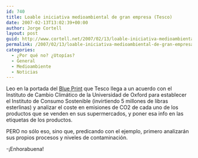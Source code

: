 ```yaml
---
id: 740
title: Loable iniciativa medioambiental de gran empresa (Tesco)
date: 2007-02-13T13:02:39+00:00
author: Jorge Cortell
layout: post
guid: http://www.cortell.net/2007/02/13/loable-iniciativa-medioambiental-de-gran-empresa-tesco/
permalink: /2007/02/13/loable-iniciativa-medioambiental-de-gran-empresa-tesco/
categories:
  - ¿Por qué no? ¿Utopías?
  - General
  - Medioambiente
  - Noticias
---
```

Leo en la portada del <a target="_blank" title="Blue Print" href="http://www.ox.ac.uk/blueprint/">Blue Print</a> que Tesco llega a un acuerdo con el Instituto de Cambio Climático de la Universidad de Oxford para establecer el Instituto de Consumo Sostenible (invirtiendo 5 millones de libras esterlinas) y analizar el coste en emisiones de CO2 de cada uno de los productos que se venden en sus supermercados, y poner esa info en las etiquetas de los productos.
  
PERO no sólo eso, sino que, predicando con el ejemplo, primero analizarán sus propios procesos y niveles de contaminación.

-¡Enhorabuena!